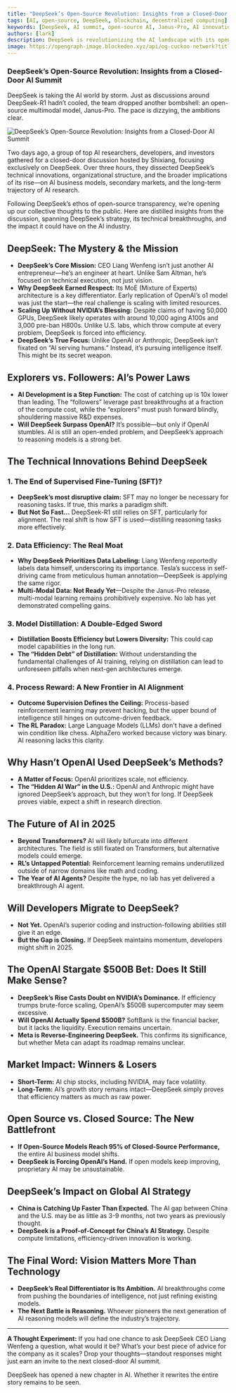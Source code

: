 ```yaml
---
title: "DeepSeek’s Open-Source Revolution: Insights from a Closed-Door AI Summit"
tags: [AI, open-source, DeepSeek, blockchain, decentralized computing]
keywords: [DeepSeek, AI summit, open-source AI, Janus-Pro, AI innovation]
authors: [lark]
description: DeepSeek is revolutionizing the AI landscape with its open-source multimodal model, Janus-Pro. This article delves into insights from a recent closed-door AI summit, exploring DeepSeek's technical innovations, strategic focus, and its potential impact on the AI industry.
image: https://opengraph-image.blockeden.xyz/api/og-cuckoo-network?title=DeepSeek’s%20Open-Source%20Revolution:%20Insights%20from%20a%20Closed-Door%20AI%20Summit
---
```


### **DeepSeek’s Open-Source Revolution: Insights from a Closed-Door AI Summit**

DeepSeek is taking the AI world by storm. Just as discussions around DeepSeek-R1 hadn’t cooled, the team dropped another bombshell: an open-source multimodal model, Janus-Pro. The pace is dizzying, the ambitions clear.

![DeepSeek’s Open-Source Revolution: Insights from a Closed-Door AI Summit](https://opengraph-image.blockeden.xyz/api/og-cuckoo-network?title=DeepSeek’s%20Open-Source%20Revolution:%20Insights%20from%20a%20Closed-Door%20AI%20Summit)

Two days ago, a group of top AI researchers, developers, and investors gathered for a closed-door discussion hosted by Shixiang, focusing exclusively on DeepSeek. Over three hours, they dissected DeepSeek’s technical innovations, organizational structure, and the broader implications of its rise—on AI business models, secondary markets, and the long-term trajectory of AI research.

Following DeepSeek’s ethos of open-source transparency, we’re opening up our collective thoughts to the public. Here are distilled insights from the discussion, spanning DeepSeek’s strategy, its technical breakthroughs, and the impact it could have on the AI industry.

## **DeepSeek: The Mystery & the Mission**

- **DeepSeek’s Core Mission:** CEO Liang Wenfeng isn’t just another AI entrepreneur—he’s an engineer at heart. Unlike Sam Altman, he’s focused on technical execution, not just vision.
- **Why DeepSeek Earned Respect:** Its MoE (Mixture of Experts) architecture is a key differentiator. Early replication of OpenAI’s o1 model was just the start—the real challenge is scaling with limited resources.
- **Scaling Up Without NVIDIA’s Blessing:** Despite claims of having 50,000 GPUs, DeepSeek likely operates with around 10,000 aging A100s and 3,000 pre-ban H800s. Unlike U.S. labs, which throw compute at every problem, DeepSeek is forced into efficiency.
- **DeepSeek’s True Focus:** Unlike OpenAI or Anthropic, DeepSeek isn’t fixated on “AI serving humans.” Instead, it’s pursuing intelligence itself. This might be its secret weapon.

## **Explorers vs. Followers: AI’s Power Laws**

- **AI Development is a Step Function:** The cost of catching up is 10x lower than leading. The “followers” leverage past breakthroughs at a fraction of the compute cost, while the “explorers” must push forward blindly, shouldering massive R&D expenses.
- **Will DeepSeek Surpass OpenAI?** It’s possible—but only if OpenAI stumbles. AI is still an open-ended problem, and DeepSeek’s approach to reasoning models is a strong bet.

## **The Technical Innovations Behind DeepSeek**

### **1. The End of Supervised Fine-Tuning (SFT)?**

- **DeepSeek’s most disruptive claim:** SFT may no longer be necessary for reasoning tasks. If true, this marks a paradigm shift.
- **But Not So Fast…** DeepSeek-R1 still relies on SFT, particularly for alignment. The real shift is how SFT is used—distilling reasoning tasks more effectively.

### **2. Data Efficiency: The Real Moat**

- **Why DeepSeek Prioritizes Data Labeling:** Liang Wenfeng reportedly labels data himself, underscoring its importance. Tesla’s success in self-driving came from meticulous human annotation—DeepSeek is applying the same rigor.
- **Multi-Modal Data: Not Ready Yet**—Despite the Janus-Pro release, multi-modal learning remains prohibitively expensive. No lab has yet demonstrated compelling gains.

### **3. Model Distillation: A Double-Edged Sword**

- **Distillation Boosts Efficiency but Lowers Diversity:** This could cap model capabilities in the long run.
- **The “Hidden Debt” of Distillation:** Without understanding the fundamental challenges of AI training, relying on distillation can lead to unforeseen pitfalls when next-gen architectures emerge.

### **4. Process Reward: A New Frontier in AI Alignment**

- **Outcome Supervision Defines the Ceiling:** Process-based reinforcement learning may prevent hacking, but the upper bound of intelligence still hinges on outcome-driven feedback.
- **The RL Paradox:** Large Language Models (LLMs) don't have a defined win condition like chess. AlphaZero worked because victory was binary. AI reasoning lacks this clarity.

## **Why Hasn’t OpenAI Used DeepSeek’s Methods?**

- **A Matter of Focus:** OpenAI prioritizes scale, not efficiency.
- **The “Hidden AI War” in the U.S.:** OpenAI and Anthropic might have ignored DeepSeek’s approach, but they won’t for long. If DeepSeek proves viable, expect a shift in research direction.

## **The Future of AI in 2025**

- **Beyond Transformers?** AI will likely bifurcate into different architectures. The field is still fixated on Transformers, but alternative models could emerge.
- **RL’s Untapped Potential:** Reinforcement learning remains underutilized outside of narrow domains like math and coding.
- **The Year of AI Agents?** Despite the hype, no lab has yet delivered a breakthrough AI agent.

## **Will Developers Migrate to DeepSeek?**

- **Not Yet.** OpenAI’s superior coding and instruction-following abilities still give it an edge.
- **But the Gap is Closing.** If DeepSeek maintains momentum, developers might shift in 2025.

## **The OpenAI Stargate $500B Bet: Does It Still Make Sense?**

- **DeepSeek’s Rise Casts Doubt on NVIDIA’s Dominance.** If efficiency trumps brute-force scaling, OpenAI’s $500B supercomputer may seem excessive.
- **Will OpenAI Actually Spend $500B?** SoftBank is the financial backer, but it lacks the liquidity. Execution remains uncertain.
- **Meta is Reverse-Engineering DeepSeek.** This confirms its significance, but whether Meta can adapt its roadmap remains unclear.

## **Market Impact: Winners & Losers**

- **Short-Term:** AI chip stocks, including NVIDIA, may face volatility.
- **Long-Term:** AI’s growth story remains intact—DeepSeek simply proves that efficiency matters as much as raw power.

## **Open Source vs. Closed Source: The New Battlefront**

- **If Open-Source Models Reach 95% of Closed-Source Performance,** the entire AI business model shifts.
- **DeepSeek is Forcing OpenAI’s Hand.** If open models keep improving, proprietary AI may be unsustainable.

## **DeepSeek’s Impact on Global AI Strategy**

- **China is Catching Up Faster Than Expected.** The AI gap between China and the U.S. may be as little as 3-9 months, not two years as previously thought.
- **DeepSeek is a Proof-of-Concept for China’s AI Strategy.** Despite compute limitations, efficiency-driven innovation is working.

## **The Final Word: Vision Matters More Than Technology**

- **DeepSeek’s Real Differentiator is Its Ambition.** AI breakthroughs come from pushing the boundaries of intelligence, not just refining existing models.
- **The Next Battle is Reasoning.** Whoever pioneers the next generation of AI reasoning models will define the industry’s trajectory.

---

**A Thought Experiment:**
If you had one chance to ask DeepSeek CEO Liang Wenfeng a question, what would it be? What’s your best piece of advice for the company as it scales? Drop your thoughts—standout responses might just earn an invite to the next closed-door AI summit.

DeepSeek has opened a new chapter in AI. Whether it rewrites the entire story remains to be seen.
